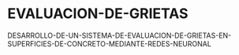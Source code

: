 # EVALUACION-DE-GRIETAS
DESARROLLO-DE-UN-SISTEMA-DE-EVALUACION-DE-GRIETAS-EN-SUPERFICIES-DE-CONCRETO-MEDIANTE-REDES-NEURONAL
